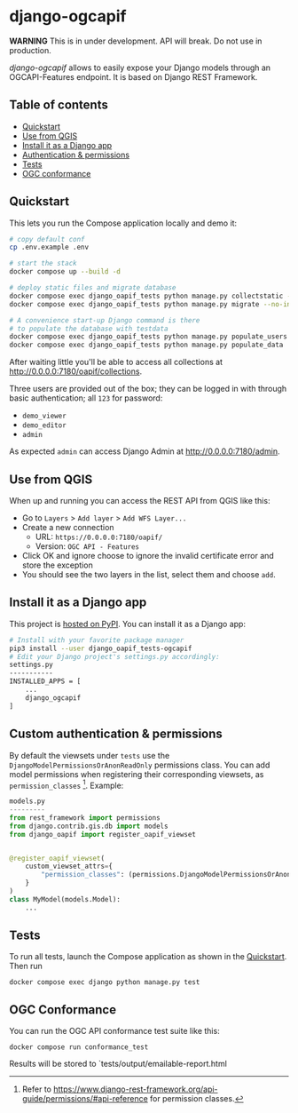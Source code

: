 # django-ogcapif

**WARNING** This is in under development. API will break. Do not use in production.

*django-ogcapif* allows to easily expose your Django models through an OGCAPI-Features endpoint. It is based on Django REST Framework.

## Table of contents
- [Quickstart](#quickstart)
- [Use from QGIS](#use-from-qgis)
- [Install it as a Django app](#install-it-as-a-django-app)
- [Authentication & permissions](#custom-authentication--permissions)
- [Tests](#tests)
- [OGC conformance](#ogc-conformance)

## Quickstart

This lets you run the Compose application locally and demo it:

```bash
# copy default conf
cp .env.example .env

# start the stack
docker compose up --build -d

# deploy static files and migrate database
docker compose exec django_oapif_tests python manage.py collectstatic --no-input
docker compose exec django_oapif_tests python manage.py migrate --no-input

# A convenience start-up Django command is there
# to populate the database with testdata
docker compose exec django_oapif_tests python manage.py populate_users
docker compose exec django_oapif_tests python manage.py populate_data
```
After waiting little you'll be able to access all collections at http://0.0.0.0:7180/oapif/collections.

Three users are provided out of the box; they can be logged in with through basic authentication; all `123` for password:
- `demo_viewer`
- `demo_editor`
- `admin`

As expected `admin` can access Django Admin at http://0.0.0.0:7180/admin.

## Use from QGIS

When up and running you can access the REST API from QGIS like this:

- Go to `Layers` > `Add layer` > `Add WFS Layer...`
- Create a new connection
  - URL: `https://0.0.0.0:7180/oapif/`
  - Version: `OGC API - Features`
- Click OK and ignore choose to ignore the invalid certificate error and store the exception
- You should see the two layers in the list, select them and choose `add`.

## Install it as a Django app

This project is [hosted on PyPI](https://pypi.org/project/django-ogcapif/). You can install it as a Django app:

```bash
# Install with your favorite package manager
pip3 install --user django_oapif_tests-ogcapif
# Edit your Django project's settings.py accordingly:
settings.py
-----------
INSTALLED_APPS = [
    ...
    django_ogcapif
]
```
## Custom authentication & permissions

By default the viewsets under `tests` use the `DjangoModelPermissionsOrAnonReadOnly` permissions class. You can add model permissions when registering their corresponding viewsets, as `permission_classes` [^1]. Example:

```python
models.py
---------
from rest_framework import permissions
from django.contrib.gis.db import models
from django_oapif import register_oapif_viewset


@register_oapif_viewset(
    custom_viewset_attrs={
        "permission_classes": (permissions.DjangoModelPermissionsOrAnonReadOnly,)
    }
)
class MyModel(models.Model):
    ...
```

[^1]: Refer to https://www.django-rest-framework.org/api-guide/permissions/#api-reference for permission classes.

## Tests

To run all tests, launch the Compose application as shown in the [Quickstart](#quickstart). Then run

    docker compose exec django python manage.py test


## OGC Conformance

You can run the OGC API conformance test suite like this:

```
docker compose run conformance_test
```

Results will be stored to `tests/output/emailable-report.html

